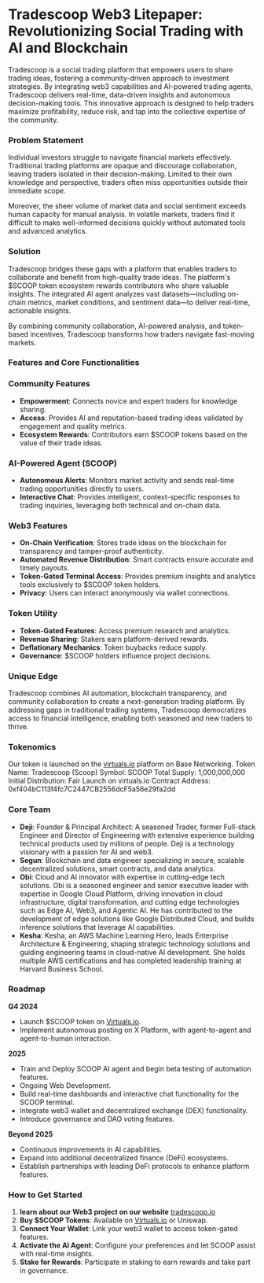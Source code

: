 # Tradescoop Web3 Litepaper: Revolutionizing Social Trading with AI and Blockchain
Tradescoop is a social trading platform that empowers users to share trading ideas, fostering a community-driven approach to investment strategies. By integrating web3 capabilities and AI-powered trading agents, Tradescoop delivers real-time, data-driven insights and autonomous decision-making tools. This innovative approach is designed to help traders maximize profitability, reduce risk, and tap into the collective expertise of the community.

### **Problem Statement**

Individual investors struggle to navigate financial markets effectively. Traditional trading platforms are opaque and discourage collaboration, leaving traders isolated in their decision-making. Limited to their own knowledge and perspective, traders often miss opportunities outside their immediate scope.

Moreover, the sheer volume of market data and social sentiment exceeds human capacity for manual analysis. In volatile markets, traders find it difficult to make well-informed decisions quickly without automated tools and advanced analytics.

### **Solution**

Tradescoop bridges these gaps with a platform that enables traders to collaborate and benefit from high-quality trade ideas. The platform's $SCOOP token ecosystem rewards contributors who share valuable insights. The integrated AI agent analyzes vast datasets—including on-chain metrics, market conditions, and sentiment data—to deliver real-time, actionable insights.

By combining community collaboration, AI-powered analysis, and token-based incentives, Tradescoop transforms how traders navigate fast-moving markets.

### **Features and Core Functionalities**

### **Community Features**

- **Empowerment**: Connects novice and expert traders for knowledge sharing.
- **Access**: Provides AI and reputation-based trading ideas validated by engagement and quality metrics.
- **Ecosystem Rewards**: Contributors earn $SCOOP tokens based on the value of their trade ideas.

### **AI-Powered Agent (SCOOP)**

- **Autonomous Alerts**: Monitors market activity and sends real-time trading opportunities directly to users.
- **Interactive Chat**: Provides intelligent, context-specific responses to trading inquiries, leveraging both technical and on-chain data.

### **Web3 Features**

- **On-Chain Verification**: Stores trade ideas on the blockchain for transparency and tamper-proof authenticity.
- **Automated Revenue Distribution**: Smart contracts ensure accurate and timely payouts.
- **Token-Gated Terminal Access**: Provides premium insights and analytics tools exclusively to $SCOOP token holders.
- **Privacy**: Users can interact anonymously via wallet connections.

### **Token Utility**

- **Token-Gated Features**: Access premium research and analytics.
- **Revenue Sharing**: Stakers earn platform-derived rewards.
- **Deflationary Mechanics**: Token buybacks reduce supply.
- **Governance**: $SCOOP holders influence project decisions.

### **Unique Edge**

Tradescoop combines AI automation, blockchain transparency, and community collaboration to create a next-generation trading platform. By addressing gaps in traditional trading systems, Tradescoop democratizes access to financial intelligence, enabling both seasoned and new traders to thrive.

### **Tokenomics**

Our token is launched on the [virtuals.io](https://app.virtuals.io/virtuals/16098) platform on Base Networking.
Token Name: Tradescoop (Scoop)
Symbol: SCOOP
Total Supply: 1,000,000,000
Initial Distribution: Fair Launch on virtuals.io
Contract Address: 0xf404bC113f4fc7C2447CB2556dcF5a56e29fa2dd

### **Core Team**

- **Deji**: Founder & Principal Architect: A seasoned Trader, former Full-stack Engineer and Director of Engineering with extensive experience building technical products used by millions of people. Deji is a technology visionary with a passion for AI and web3.
- **Segun**: Blockchain and data engineer specializing in secure, scalable decentralized solutions, smart contracts, and data analytics.
- **Obi**: Cloud and AI innovator with expertise in cutting-edge tech solutions. Obi is a seasoned engineer and senior executive leader with expertise in Google Cloud Platform, driving innovation in cloud infrastructure, digital transformation, and cutting edge technologies such as Edge AI, Web3, and Agentic AI. He has contributed to the development of edge solutions like Google Distributed Cloud, and builds inference solutions that leverage AI capabilities.
- **Kesha**: Kesha, an AWS Machine Learning Hero, leads Enterprise Architecture & Engineering, shaping strategic technology solutions and guiding engineering teams in cloud-native AI development. She holds multiple AWS certifications and has completed leadership training at Harvard Business School.

### **Roadmap**

**Q4 2024**

- Launch $SCOOP token on [Virtuals.io](http://virtuals.io/).
- Implement autonomous posting on X Platform, with agent-to-agent and agent-to-human interaction.

**2025**

- Train and Deploy SCOOP AI agent and begin beta testing of automation features.
- Ongoing Web Development.
- Build real-time dashboards and interactive chat functionality for the SCOOP terminal.
- Integrate web3 wallet and decentralized exchange (DEX) functionality.
- Introduce governance and DAO voting features.

**Beyond 2025**

- Continuous improvements in AI capabilities.
- Expand into additional decentralized finance (DeFi) ecosystems.
- Establish partnerships with leading DeFi protocols to enhance platform features.

### **How to Get Started**
1. **learn about our Web3 project on our website** [tradescoop.io](https://tradwscoop.io/scoop-token-launch)
2. **Buy $SCOOP Tokens**: Available on [Virtuals.io](https://app.virtuals.io/virtuals/16098) or Uniswap.
3. **Connect Your Wallet**: Link your web3 wallet to access token-gated features.
4. **Activate the AI Agent**: Configure your preferences and let SCOOP assist with real-time insights.
5. **Stake for Rewards**: Participate in staking to earn rewards and take part in governance.
